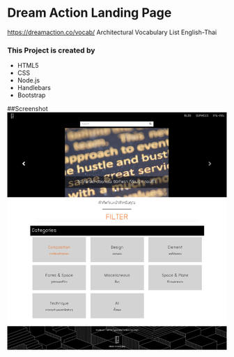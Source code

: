 # Dream Action Landing Page  #
https://dreamaction.co/vocab/
 Architectural Vocabulary List English-Thai

### This Project is created by ###

* HTML5
* CSS
* Node.js
* Handlebars
* Bootstrap

##Screenshot
![screenshot](/screenshot.jpg)